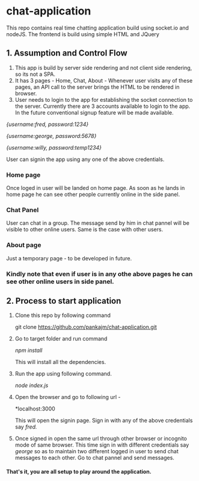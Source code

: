 # chat-application
This repo contains real time chatting application build using socket.io and nodeJS. The frontend is build using simple HTML and JQuery

## 1. Assumption and Control Flow
1. This app is build by server side rendering and not client side rendering, so its not a SPA. 
2. It has 3 pages - Home, Chat, About - Whenever user visits any of these pages, an API call to the server brings the HTML to be rendered in browser. 
3. User needs to login to the app for establishing the socket connection to the server. Currently there are 3 accounts available to login to the app. In the future conventional signup feature will be made available. 

*{username:fred, password:1234}*

*{username:george, password:5678}*

*{username:willy, password:temp1234}*

User can signin the app using any one of the above credentials. 

### Home page 
Once loged in user will be landed on home page. As soon as he lands in home page he can see other people currently online in the side panel.  

### Chat Panel
User can chat in a group. The message send by him in chat pannel will be visible to other online users. Same is the case with other users. 

### About page
Just a temporary page - to be developed in future.

### Kindly note that even if user is in any othe above pages he can see other online users in side panel. 

## 2. Process to start application
1. Clone this repo by following command 

   git clone https://github.com/pankajm/chat-application.git

2. Go to target folder and run command 

   *npm install* 

   This will install all the dependencies. 

3. Run the app using following command. 

   *node index.js* 
   
4. Open the browser and go to following url -

   *localhost:3000
   
   This will open the signin page. Sign in with any of the above credentials say *fred.*
  
5. Once signed in open the same url through other browser or incognito mode of same browser. This time sign in with different credentials say *george* so as to maintain two different logged in user to send chat messages to each other. Go to chat pannel and send messages. 
   
#### That's it, you are all setup to play around the application.



